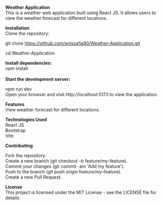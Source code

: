 <b>Weather Application</b>  <br>
This is a weather web application built using React JS. It allows users to view the weather forecast for different locations.  <br>

<b>Installation</b>  <br>
Clone the repository:  <br>

git clone https://github.com/anissafia90/Weather-Application.git  <br>

cd Weather-Application  <br>

<b>Install dependencies:</b>  <br>
npm install  <br> 
<br>
<b>Start the development server:</b>    <br>

npm run dev  <br>
Open your browser and visit http://localhost:5173 to view the application.  <br>

<b>Features</b>  <br>
View weather forecast for different locations.  <br>

<b>Technologies Used</b>  <br>
React JS  <br>
Bootstrap  <br>
Vite  <br>

<b>Contributing</b>  <br>

Fork the repository. <br>
Create a new branch (git checkout -b feature/my-feature). <br>
Commit your changes (git commit -am 'Add my feature'). <br>
Push to the branch (git push origin feature/my-feature). <br>
Create a new Pull Request. <br>

<b>License</b> <br>
This project is licensed under the MIT License - see the LICENSE file for details.
